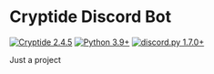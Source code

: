 # Cryptide Discord Bot

[![Cryptide 2.4.5](https://img.shields.io/badge/Reaction%20Light-2.4.1-yellow.svg)](https://github.com/eibex/reaction-light/blob/master/CHANGELOG.md)
[![Python 3.9+](https://img.shields.io/badge/python-3.6+-blue.svg)](#)
[![discord.py 1.7.0+](https://img.shields.io/badge/discord.py-1.6.0+-blue.svg)](#)

Just a project
